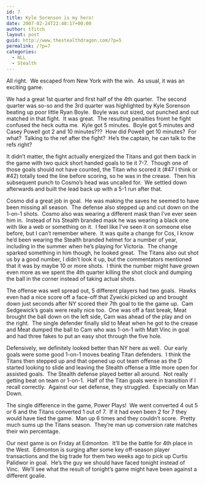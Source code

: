```yaml
---
id: 7
title: Kyle Sorenson is my hero!
date: 2007-02-24T22:48:17+00:00
author: tfitch
layout: post
guid: http://www.thestealthdragon.com/?p=5
permalink: /?p=7
categories:
  - NLL
  - Stealth
---
```

All right.  We escaped from New York with the win.  As usual, it was an exciting game.

We had a great 1st quarter and first half of the 4th quarter.  The second quarter was so-so and the 3rd quarter was highlighted by Kyle Sorenson beating up poor little Ryan Boyle.  Boyle was out sized, out punched and out matched in that fight.  It was great.  The resulting penalties fromt he fight confused the heck outta me.  Kyle got 5 minutes.  Boyle got 5 minutes and Casey Powell got 2 and 10 minutes???  How did Powell get 10 minutes?  For what?  Talking to the ref after the fight?  He&#8217;s the captain, he can talk to the refs right?

It didn&#8217;t matter, the fight actually energized the Titans and got them back in the game with two quick short handed goals to tie it 7-7.  Though one of those goals should not have counted, the Titan who scored it (#47 I think or #42) totally toed the line before scoring, so he was in the crease.  Then his subsequent punch to Cosmo&#8217;s head was uncalled for.  We settled down afterwards and built the lead back up with a 5-1 run after that.

Cosmo did a great job in goal.  He was making the saves he seemed to have been missing all season.  The defense also stepped up and cut down on the 1-on-1 shots.  Cosmo also was wearing a different mask than I&#8217;ve ever seen him in.  Instead of his Stealth branded mask he was wearing a black one with like a web or something on it.  I feel like I&#8217;ve seen it on someone else before, but I can&#8217;t remember where.  It was quite a change for Cos, I know he&#8217;d been wearing the Stealth branded helmet for a number of year, including in the summer when he&#8217;s playing for Victoria.  The change sparked something in him though, he looked great.  The Titans also out shot us by a good number, I didn&#8217;t look it up, but the commentators mentioned that it was by maybe 10 or more shots.  I think the number might have grown even more as we spent the 4th quarter killing the shot clock and dumping the ball in the corner instead of taking actual shots.

The offense was well spread out, 5 different players had two goals.  Hawks even had a nice score off a face-off that Zywicki picked up and brought down just seconds after NY scored their 7th goal to tie the game up.  Cam Sedgewick&#8217;s goals were really nice too.  One was off a fast break, Meat brought the ball down on the left side, Cam was ahead of the play and on the right.  The single defender finally slid to Meat when he got to the crease and Meat dumped the ball to Cam who was 1-on-1 with Matt Vinc in goal and had three fakes to put an easy shot through the five hole.

Defensively, we definitely looked better than NY here as well.  Our early goals were some good 1-on-1 moves beating Titan defenders.  I think the Titans then stepped up and that opened up out team offense as the D started looking to slide and leaving the Stealth offense a little more open for assisted goals.  The Stealth defense played better all around.  Not really getting beat on team or 1-on-1.  Half of the Titan goals were in transition if I recall correctly.  Against our set defense, they struggled.  Especially on Man Down.

The single difference in the game, Power Plays!  We went converted 4 out 5 or 6 and the Titans converted 1 out of 7.  If it had even been 2 for 7 they would have tied the game.  Man up 6 times and they couldn&#8217;t score.  Pretty much sums up the Titans season.  They&#8217;re man up conversion rate matches their win percentage.

Our next game is on Friday at Edmonton.  It&#8217;ll be the battle for 4th place in the West.  Edmonton is surging after some key off-season player transactions and the big trade for them two weeks ago to pick up Curtis Palidwor in goal.  He&#8217;s the guy we should have faced tonight instead of Vinc.  We&#8217;ll see what the result of tonight&#8217;s game might have been against a different goalie.